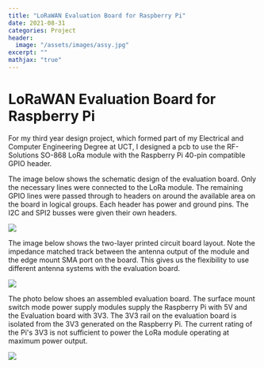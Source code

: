 ```yaml
---
title: "LoRaWAN Evaluation Board for Raspberry Pi"
date: 2021-08-31
categories: Project
header:
  image: "/assets/images/assy.jpg"
excerpt: ""
mathjax: "true"
---
```

# LoRaWAN Evaluation Board for Raspberry Pi

For my third year design project, which formed part of my Electrical and Computer Engineering Degree at UCT, I designed
a pcb to use the RF-Solutions SO-868 LoRa module with the Raspberry Pi 40-pin compatible GPIO header.

The image below shows the schematic design of the evaluation board. Only the necessary lines were connected to the LoRa
module. The remaining GPIO lines were passed through to headers on around the available area on the board in logical groups.
Each header has power and ground pins. The I2C and SPI2 busses were given their own headers.

<img src="{{ site.url }}{{ site.baseurl }}/assets/images/schem.png">

The image below shows the two-layer printed circuit board layout. Note the impedance matched track between the antenna
output of the module and the edge mount SMA port on the board. This gives us the flexibility to use different antenna
systems with the evaluation board.

<img src="{{ site.url }}{{ site.baseurl }}/assets/images/pcb.png">

The photo below shoes an assembled evaluation board. The surface mount switch mode power supply modules supply the 
Raspberry Pi with 5V and the Evaluation board with 3V3. The 3V3 rail on the evaluation board is isolated from the 3V3
generated on the Raspberry Pi. The current rating of the Pi's 3V3 is not sufficient to power the LoRa module operating
at maximum power output.

<img src="{{ site.url }}{{ site.baseurl }}/assets/images/assy.jpg">
